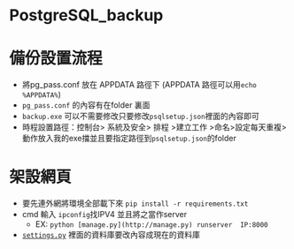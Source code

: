 # PostgreSQL_backup
# 備份設置流程

- 將pg_pass.conf 放在 APPDATA 路徑下 (APPDATA 路徑可以用`echo %APPDATA%`)
- `pg_pass.conf` 的內容有在folder 裏面
- `backup.exe` 可以不需要修改只要修改`psqlsetup.json`裡面的內容即可
- 時程設置路徑：控制台> 系統及安全> 排程 >建立工作 >命名>設定每天重複>動作放入我的exe擋並且要指定路徑到`psqlsetup.json`的folder

# 架設網頁

- 要先連外網將環境全部載下來 `pip install -r requirements.txt`
- cmd 輸入 `ipconfig`找IPV4 並且將之當作server
    - EX: `python [manage.py](http://manage.py) runserver  IP:8000`
- [`settings.py`](http://settings.py) 裡面的資料庫要改內容成現在的資料庫
